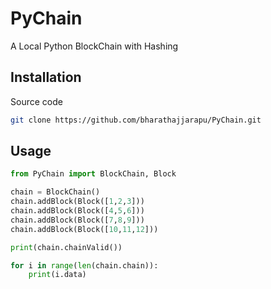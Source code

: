 # PyChain
A Local Python BlockChain with Hashing

## Installation

Source code

```bash
git clone https://github.com/bharathajjarapu/PyChain.git
```

## Usage

```python
from PyChain import BlockChain, Block

chain = BlockChain()
chain.addBlock(Block([1,2,3]))
chain.addBlock(Block([4,5,6]))
chain.addBlock(Block([7,8,9]))
chain.addBlock(Block([10,11,12]))

print(chain.chainValid())

for i in range(len(chain.chain)):
    print(i.data)
```

